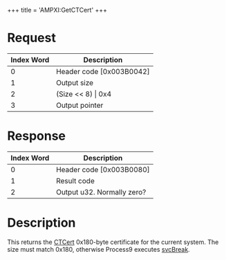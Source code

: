 +++
title = 'AMPXI:GetCTCert'
+++

# Request

| Index Word | Description                |
|------------|----------------------------|
| 0          | Header code \[0x003B0042\] |
| 1          | Output size                |
| 2          | (Size \<\< 8) \| 0x4       |
| 3          | Output pointer             |

# Response

| Index Word | Description                |
|------------|----------------------------|
| 0          | Header code \[0x003B0080\] |
| 1          | Result code                |
| 2          | Output u32. Normally zero? |

# Description

This returns the [CTCert](CTCert "wikilink") 0x180-byte certificate for the current system. The size must match 0x180, otherwise Process9 executes [svcBreak](SVC "wikilink").
